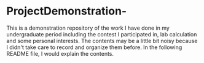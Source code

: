 # ProjectDemonstration-
This is a demonstration repository of the work I have done in my undergraduate period including the contest I participated in, lab calculation and some personal interests. The contents may be a little bit noisy because I didn't take care to record and organize them before. In the following README file, I would explain the contents.
